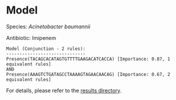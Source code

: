 
# Model

Species: *Acinetobacter baumannii*

Antibiotic: Imipenem

```
Model (Conjunction - 2 rules):
------------------------------
Presence(TACAGCACATAGTGTTTTGAAGACATCACCA) [Importance: 0.87, 1 equivalent rules]
AND
Presence(AAAGTCTGATAGCCTAAAAGTAGAACAACAG) [Importance: 0.67, 2 equivalent rules]

```

For details, please refer to the [results directory](../../../../../results/scm_b/acinetobacter%20baumannii/imipenem/repeat_4/).

